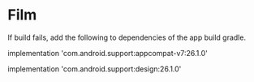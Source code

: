 # Film

If build fails, add the following to dependencies of the app build gradle.
   
   implementation 'com.android.support:appcompat-v7:26.1.0'
   
   implementation 'com.android.support:design:26.1.0'
    
    
